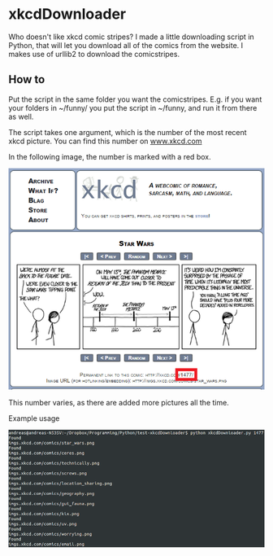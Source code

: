 # xkcdDownloader

Who doesn't like xkcd comic stripes? I made a little downloading script in Python, that will let you download all of the comics from the website. I makes use of urllib2 to download the comicstripes.



## How to

Put the script in the same folder you want the comicstripes. E.g. if you want your folders in ~/funny/ you put the script in ~/funny, and run it from there as well.

The script takes one argument, which is the number of the most recent xkcd picture. You can find this number on www.xkcd.com

In the following image, the number is marked with a red box.

![Screenshot from xkcd webpage showing the number you have to give as commandline argument.](xkcd_downloader_how_to_most_recent_picture.png)

This number varies, as there are added more pictures all the time.

Example usage

![An example showing how to use the script.](how_to_example_use.png)
